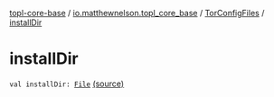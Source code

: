 [topl-core-base](../../index.md) / [io.matthewnelson.topl_core_base](../index.md) / [TorConfigFiles](index.md) / [installDir](./install-dir.md)

# installDir

`val installDir: `[`File`](https://docs.oracle.com/javase/6/docs/api/java/io/File.html) [(source)](https://github.com/05nelsonm/TorOnionProxyLibrary-Android/blob/master/topl-core-base/src/main/java/io/matthewnelson/topl_core_base/TorConfigFiles.kt#L143)
